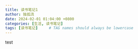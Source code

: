 ```yaml
---
title: 读书笔记1
author: 独孤流
date: 2024-02-01 01:04:00 +0800
categories: [生活, 读书笔记]
tags: [读书笔记]     # TAG names should always be lowercase
---
```


test